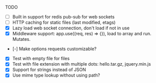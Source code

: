 TODO

* [ ] Built in support for redis pub-sub for web sockets
* [ ] HTTP caching for static files (last modified, etags)
* [x] Lazy load web socket connection, don't load if not in use
* [x] Middleware support: app.use((req, res) => {}), load to array and run. Mutates.
* [-] Make options requests customizable?
* [x] Test with empty file for files
* [x] Test with file extension with multiple dots: hello.tar.gz, jquery.min.js
* [x] Support for strings instead of JSON
* [x] Use mime type lookup without using path?
